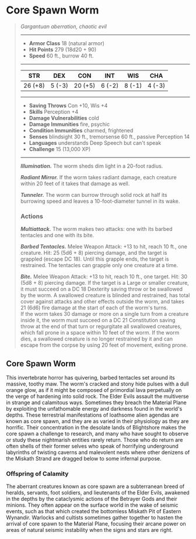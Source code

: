 # Core Spawn Worm
>*Gargantuan aberration, chaotic evil*
>___
>- **Armor Class** 18 (natural armor)
>- **Hit Points** 279 (18d20 + 90)
>- **Speed** 60 ft., burrow 40 ft.
>___
>|STR|DEX|CON|INT|WIS|CHA|
>|:---:|:---:|:---:|:---:|:---:|:---:|
>|26 (+8)|5 (-3)|20 (+5)|6 (-2)|8 (-1)|4 (-3)|
>___
>- **Saving Throws** Con +10, Wis +4
>- **Skills** Perception +4
>- **Damage Vulnerabilities** cold
>- **Damage Immunities** fire, psychic
>- **Condition Immunities** charmed, frightened
>- **Senses** blindsight 30 ft., tremorsense 60 ft., passive Perception 14
>- **Languages** understands Deep Speech but can't speak
>- **Challenge** 15 (13,000 XP)
>___
>***Illumination.*** The worm sheds dim light in a 20-foot radius.  
>
>***Radiant Mirror.*** If the worm takes radiant damage, each creature within 20 feet of it takes that damage as well.  
>
>***Tunneler.*** The worm can burrow through solid rock at half its burrowing speed and leaves a 10-foot-diameter tunnel in its wake.  
>
>### Actions
>***Multiattack.*** The worm makes two attacks: one with its barbed tentacles and one with its bite.  
>
>***Barbed Tentacles.*** Melee Weapon Attack: +13 to hit, reach 10 ft., one creature. Hit: 25 (5d6 + 8) piercing damage, and the target is grappled (escape DC 18). Until this grapple ends, the target is restrained. The tentacles can grapple only one creature at a time.  
>
>***Bite.*** Melee Weapon Attack: +13 to hit, reach 10 ft., one target. Hit: 30 (5d8 + 8) piercing damage. If the target is a Large or smaller creature, it must succeed on a DC 18 Dexterity saving throw or be swallowed by the worm. A swallowed creature is blinded and restrained, has total cover against attacks and other effects outside the worm, and takes 21 (6d6) fire damage at the start of each of the worm's turns.  
>If the worm takes 30 damage or more on a single turn from a creature inside it, the worm must succeed on a DC 21 Constitution saving throw at the end of that turn or regurgitate all swallowed creatures, which fall prone in a space within 10 feet of the worm. If the worm dies, a swallowed creature is no longer restrained by it and can escape from the corpse by using 20 feet of movement, exiting prone.
## Core Spawn Worm
This invertebrate horror has quivering, barbed tentacles set around its massive, toothy maw. The worm's cracked and stony hide pulses with a dull orange glow, as if it might be composed of primordial lava perpetually on the verge of hardening into solid rock.
The Elder Evils assault the multiverse in strange and calamitous ways. Sometimes they breach the Material Plane by exploiting the unfathomable energy and darkness found in the world's depths. These terrestrial manifestations of loathsome alien agendas are known as core spawn, and they are as varied in their physiology as they are horrific.
Their concentration in the desolate lands of Blightshore makes the core spawn a challenge to research, and many who have sought to observe or study these nightmarish entities rarely return. Those who do return are often shells of their former selves who speak of horrifying underground labyrinths of twisting caverns and malevolent nests where other denizens of the Miskath Strand are dragged below to some infernal purpose.
### Offspring of Calamity
The aberrant creatures known as core spawn are a subterranean breed of heralds, servants, foot soldiers, and lieutenants of the Elder Evils, awakened in the depths by the cataclysmic actions of the Betrayer Gods and their minions. They often appear on the surface world in the wake of seismic events, such as that which created the bottomless Miskath Pit of Eastern Wynandir. Warlocks and cultists sometimes gather together to hasten the arrival of core spawn to the Material Plane, focusing their arcane power on areas of natural seismic instability when the signs and stars are right.